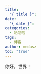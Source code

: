 ```yaml
---
title:
  "{ title }": 
date:
  "{ date }": 
categories:
  - 哈哈哈
tags:
  - 博客
author: medasz
toc: "true"
---
```

你好，世界！